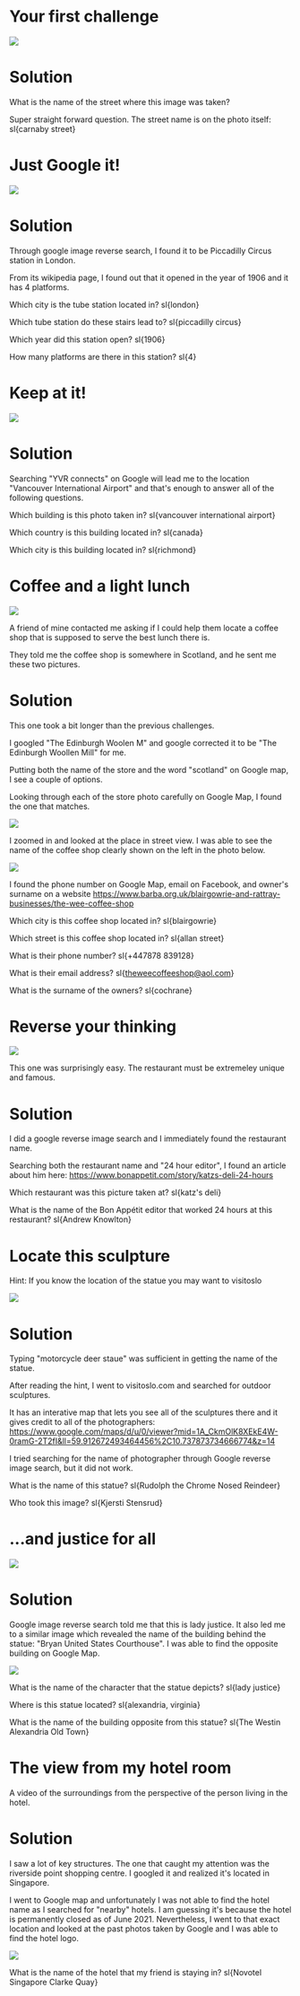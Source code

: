 # Your first challenge

![](https://i.imgur.com/NJeX46S.jpeg)

# Solution

What is the name of the street where this image was taken?

Super straight forward question. The street name is on the photo itself: sl{carnaby street}

# Just Google it!

![](https://i.imgur.com/JXi1dBN.jpg)

# Solution

Through google image reverse search, I found it to be Piccadilly Circus station in London.

From its wikipedia page, I found out that it opened in the year of 1906 and it has 4 platforms.

Which city is the tube station located in? sl{london}

Which tube station do these stairs lead to? sl{piccadilly circus}

Which year did this station open? sl{1906}

How many platforms are there in this station? sl{4}

# Keep at it!

![](https://i.imgur.com/ReAz9HW.jpg)

# Solution

Searching "YVR connects" on Google will lead me to the location "Vancouver International Airport" and that's enough to answer all of the following questions.

Which building is this photo taken in? sl{vancouver international airport}

Which country is this building located in? sl{canada}

Which city is this building located in? sl{richmond}

# Coffee and a light lunch

![](https://i.imgur.com/qFTollT.png)

A friend of mine contacted me asking if I could help them locate a coffee shop that is supposed to serve the best lunch there is. 

They told me the coffee shop is somewhere in Scotland, and he sent me these two pictures.

# Solution

This one took a bit longer than the previous challenges.

I googled "The Edinburgh Woolen M" and google corrected it to be "The Edinburgh Woollen Mill" for me.

Putting both the name of the store and the word "scotland" on Google map, I see a couple of options.

Looking through each of the store photo carefully on Google Map, I found the one that matches.

![](https://i.imgur.com/eMITRB0.png)

I zoomed in and looked at the place in street view. I was able to see the name of the coffee shop clearly shown on the left in the photo below.

![](https://i.imgur.com/XNHvLnk.jpg)

I found the phone number on Google Map, email on Facebook, and owner's surname on a website https://www.barba.org.uk/blairgowrie-and-rattray-businesses/the-wee-coffee-shop

Which city is this coffee shop located in? sl{blairgowrie}

Which street is this coffee shop located in? sl{allan street}

What is their phone number? sl{+447878 839128}

What is their email address? sl{theweecoffeeshop@aol.com}

What is the surname of the owners? sl{cochrane}

# Reverse your thinking

![](https://i.imgur.com/fbRo9lZ.png)

This one was surprisingly easy. The restaurant must be extremeley unique and famous.

# Solution

I did a google reverse image search and I immediately found the restaurant name. 

Searching both the restaurant name and "24 hour editor", I found an article about him here: https://www.bonappetit.com/story/katzs-deli-24-hours

Which restaurant was this picture taken at? sl{katz's deli}

What is the name of the Bon Appétit editor that worked 24 hours at this restaurant? sl{Andrew Knowlton}

# Locate this sculpture

Hint: If you know the location of the statue you may want to visitoslo 

![](https://i.imgur.com/sOAWgW2.jpg)

# Solution

Typing "motorcycle deer staue" was sufficient in getting the name of the statue.

After reading the hint, I went to visitoslo.com and searched for outdoor sculptures.

It has an interative map that lets you see all of the sculptures there and it gives credit to all of the photographers: https://www.google.com/maps/d/u/0/viewer?mid=1A_CkmOlK8XEkE4W-0ramG-2T2fI&ll=59.912672493464456%2C10.737873734666774&z=14 

I tried searching for the name of photographer through Google reverse image search, but it did not work.

What is the name of this statue? sl{Rudolph the Chrome Nosed Reindeer}

Who took this image? sl{Kjersti Stensrud}

# ...and justice for all

![](https://i.imgur.com/Cb7rxN7.png)

# Solution

Google image reverse search told me that this is lady justice. It also led me to a similar image which revealed the name of the building behind the statue: "Bryan United States Courthouse". I was able to find the opposite building on Google Map.

![](https://i.imgur.com/7a4xpPe.png)

What is the name of the character that the statue depicts? sl{lady justice}

Where is this statue located? sl{alexandria, virginia}

What is the name of the building opposite from this statue? sl{The Westin Alexandria Old Town}

# The view from my hotel room

A video of the surroundings from the perspective of the person living in the hotel.

# Solution

I saw a lot of key structures. The one that caught my attention was the riverside point shopping centre. I googled it and realized it's located in Singapore.

I went to Google map and unfortunately I was not able to find the hotel name as I searched for "nearby" hotels. I am guessing it's because the hotel is permanently closed as of June 2021. Nevertheless, I went to that exact location and looked at the past photos taken by Google and I was able to find the hotel logo.

![](https://i.imgur.com/ORASHY7.jpg)

What is the name of the hotel that my friend is staying in? sl{Novotel Singapore Clarke Quay}
